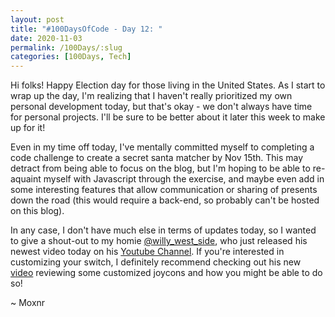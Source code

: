 ```yaml
---
layout: post
title: "#100DaysOfCode - Day 12: "
date: 2020-11-03
permalink: /100Days/:slug
categories: [100Days, Tech]
---
```


Hi folks! Happy Election day for those living in the United States. As I start to wrap up the day, I'm realizing that I haven't really prioritized my own personal development today, but that's okay - we don't always have time for personal projects. I'll be sure to be better about it later this week to make up for it!

Even in my time off today, I've mentally committed myself to completing a code challenge to create a secret santa matcher by Nov 15th. This may detract from being able to focus on the blog, but I'm hoping to be able to re-aquaint myself with Javascript through the exercise, and maybe even add in some interesting features that allow communication or sharing of presents down the road (this would require a back-end, so probably can't be hosted on this blog).

In any case, I don't have much else in terms of updates today, so I wanted to give a shout-out to my homie [@willy_west_side](https://twitter.com/willy_west_side), who just released his newest video today on his [Youtube Channel](https://youtube.com/willywestside). If you're interested in customizing your switch, I definitely recommend checking out his new [video](https://www.youtube.com/watch?v=ooAAcyrvkGQ) reviewing some customized joycons and how you might be able to do so!

~ Moxnr
